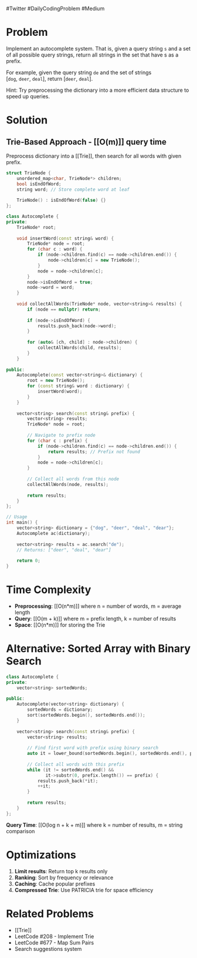 #Twitter #DailyCodingProblem #Medium 
# Problem

Implement an autocomplete system. That is, given a query string `s` and a set of all possible query strings, return all strings in the set that have s as a prefix.

For example, given the query string `de` and the set of strings [`dog`, `deer`, `deal`], return [`deer`, `deal`].

Hint: Try preprocessing the dictionary into a more efficient data structure to speed up queries.
# Solution

## Trie-Based Approach - [[O(m)]] query time

Preprocess dictionary into a [[Trie]], then search for all words with given prefix.

```cpp
struct TrieNode {
    unordered_map<char, TrieNode*> children;
    bool isEndOfWord;
    string word; // Store complete word at leaf
    
    TrieNode() : isEndOfWord(false) {}
};

class Autocomplete {
private:
    TrieNode* root;
    
    void insertWord(const string& word) {
        TrieNode* node = root;
        for (char c : word) {
            if (node->children.find(c) == node->children.end()) {
                node->children[c] = new TrieNode();
            }
            node = node->children[c];
        }
        node->isEndOfWord = true;
        node->word = word;
    }
    
    void collectAllWords(TrieNode* node, vector<string>& results) {
        if (node == nullptr) return;
        
        if (node->isEndOfWord) {
            results.push_back(node->word);
        }
        
        for (auto& [ch, child] : node->children) {
            collectAllWords(child, results);
        }
    }
    
public:
    Autocomplete(const vector<string>& dictionary) {
        root = new TrieNode();
        for (const string& word : dictionary) {
            insertWord(word);
        }
    }
    
    vector<string> search(const string& prefix) {
        vector<string> results;
        TrieNode* node = root;
        
        // Navigate to prefix node
        for (char c : prefix) {
            if (node->children.find(c) == node->children.end()) {
                return results; // Prefix not found
            }
            node = node->children[c];
        }
        
        // Collect all words from this node
        collectAllWords(node, results);
        
        return results;
    }
};

// Usage
int main() {
    vector<string> dictionary = {"dog", "deer", "deal", "dear"};
    Autocomplete ac(dictionary);
    
    vector<string> results = ac.search("de");
    // Returns: ["deer", "deal", "dear"]
    
    return 0;
}
```

# Time Complexity

- **Preprocessing**: [[O(n*m)]] where n = number of words, m = average length
- **Query**: [[O(m + k)]] where m = prefix length, k = number of results
- **Space**: [[O(n*m)]] for storing the Trie

# Alternative: Sorted Array with Binary Search

```cpp
class Autocomplete {
private:
    vector<string> sortedWords;
    
public:
    Autocomplete(vector<string> dictionary) {
        sortedWords = dictionary;
        sort(sortedWords.begin(), sortedWords.end());
    }
    
    vector<string> search(const string& prefix) {
        vector<string> results;
        
        // Find first word with prefix using binary search
        auto it = lower_bound(sortedWords.begin(), sortedWords.end(), prefix);
        
        // Collect all words with this prefix
        while (it != sortedWords.end() && 
               it->substr(0, prefix.length()) == prefix) {
            results.push_back(*it);
            ++it;
        }
        
        return results;
    }
};
```

**Query Time**: [[O(log n + k + m)]] where k = number of results, m = string comparison

# Optimizations

1. **Limit results**: Return top k results only
2. **Ranking**: Sort by frequency or relevance
3. **Caching**: Cache popular prefixes
4. **Compressed Trie**: Use PATRICIA trie for space efficiency

# Related Problems

- [[Trie]]
- LeetCode #208 - Implement Trie
- LeetCode #677 - Map Sum Pairs
- Search suggestions system
